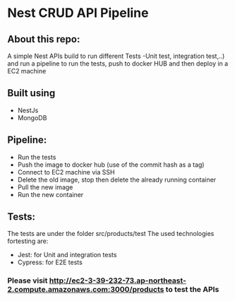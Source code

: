 # Nest CRUD API  Pipeline

## About this repo:
A simple Nest APIs build to run different Tests -Unit test, integration test,..) and run a pipeline to run the tests, push to docker HUB and then deploy in a EC2 machine

## Built using
 
<ul>
  <li> NestJs </li>
  <li> MongoDB </li>
</ul>
   
 
## Pipeline: 
   * Run the tests
   * Push the image to docker hub (use of the commit hash as a tag)
   * Connect to EC2 machine via SSH 
   * Delete the old image, stop then delete the already running container
   * Pull the new image
   * Run the new container
  
## Tests:
   The tests are under the folder src/products/test
   The used technologies fortesting are:
   * Jest: for Unit and integration tests
   * Cypress: for E2E tests

### Please visit http://ec2-3-39-232-73.ap-northeast-2.compute.amazonaws.com:3000/products to test the APIs
